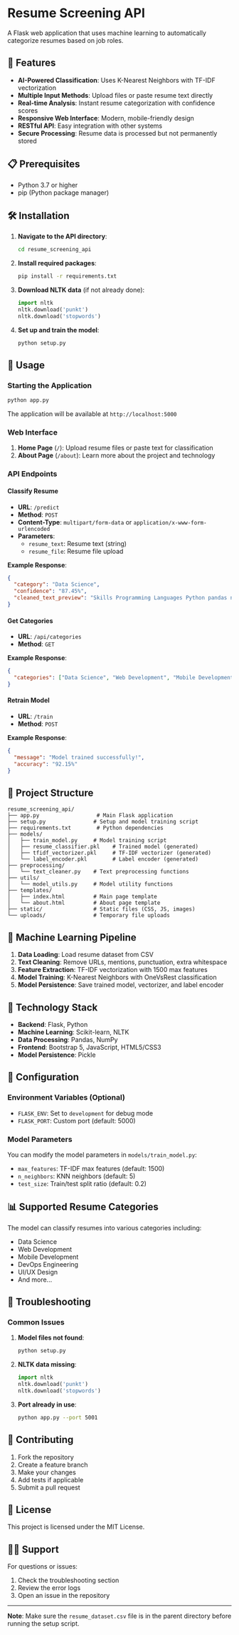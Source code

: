 # Resume Screening API

A Flask web application that uses machine learning to automatically categorize resumes based on job roles.

## 🚀 Features

- **AI-Powered Classification**: Uses K-Nearest Neighbors with TF-IDF vectorization
- **Multiple Input Methods**: Upload files or paste resume text directly
- **Real-time Analysis**: Instant resume categorization with confidence scores
- **Responsive Web Interface**: Modern, mobile-friendly design
- **RESTful API**: Easy integration with other systems
- **Secure Processing**: Resume data is processed but not permanently stored

## 📋 Prerequisites

- Python 3.7 or higher
- pip (Python package manager)

## 🛠️ Installation

1. **Navigate to the API directory**:
   ```bash
   cd resume_screening_api
   ```

2. **Install required packages**:
   ```bash
   pip install -r requirements.txt
   ```

3. **Download NLTK data** (if not already done):
   ```python
   import nltk
   nltk.download('punkt')
   nltk.download('stopwords')
   ```

4. **Set up and train the model**:
   ```bash
   python setup.py
   ```

## 🎯 Usage

### Starting the Application

```bash
python app.py
```

The application will be available at `http://localhost:5000`

### Web Interface

1. **Home Page** (`/`): Upload resume files or paste text for classification
2. **About Page** (`/about`): Learn more about the project and technology

### API Endpoints

#### Classify Resume
- **URL**: `/predict`
- **Method**: `POST`
- **Content-Type**: `multipart/form-data` or `application/x-www-form-urlencoded`
- **Parameters**:
  - `resume_text`: Resume text (string)
  - `resume_file`: Resume file upload

**Example Response**:
```json
{
  "category": "Data Science",
  "confidence": "87.45%",
  "cleaned_text_preview": "Skills Programming Languages Python pandas numpy..."
}
```

#### Get Categories
- **URL**: `/api/categories`
- **Method**: `GET`

**Example Response**:
```json
{
  "categories": ["Data Science", "Web Development", "Mobile Development", ...]
}
```

#### Retrain Model
- **URL**: `/train`
- **Method**: `POST`

**Example Response**:
```json
{
  "message": "Model trained successfully!",
  "accuracy": "92.15%"
}
```

## 📁 Project Structure

```
resume_screening_api/
├── app.py                  # Main Flask application
├── setup.py               # Setup and model training script
├── requirements.txt        # Python dependencies
├── models/
│   ├── train_model.py     # Model training script
│   ├── resume_classifier.pkl    # Trained model (generated)
│   ├── tfidf_vectorizer.pkl     # TF-IDF vectorizer (generated)
│   └── label_encoder.pkl        # Label encoder (generated)
├── preprocessing/
│   └── text_cleaner.py    # Text preprocessing functions
├── utils/
│   └── model_utils.py     # Model utility functions
├── templates/
│   ├── index.html         # Main page template
│   └── about.html         # About page template
├── static/                # Static files (CSS, JS, images)
└── uploads/               # Temporary file uploads
```

## 🧠 Machine Learning Pipeline

1. **Data Loading**: Load resume dataset from CSV
2. **Text Cleaning**: Remove URLs, mentions, punctuation, extra whitespace
3. **Feature Extraction**: TF-IDF vectorization with 1500 max features
4. **Model Training**: K-Nearest Neighbors with OneVsRest classification
5. **Model Persistence**: Save trained model, vectorizer, and label encoder

## 🎨 Technology Stack

- **Backend**: Flask, Python
- **Machine Learning**: Scikit-learn, NLTK
- **Data Processing**: Pandas, NumPy
- **Frontend**: Bootstrap 5, JavaScript, HTML5/CSS3
- **Model Persistence**: Pickle

## 🔧 Configuration

### Environment Variables (Optional)
- `FLASK_ENV`: Set to `development` for debug mode
- `FLASK_PORT`: Custom port (default: 5000)

### Model Parameters
You can modify the model parameters in `models/train_model.py`:
- `max_features`: TF-IDF max features (default: 1500)
- `n_neighbors`: KNN neighbors (default: 5)
- `test_size`: Train/test split ratio (default: 0.2)

## 📊 Supported Resume Categories

The model can classify resumes into various categories including:
- Data Science
- Web Development 
- Mobile Development
- DevOps Engineering
- UI/UX Design
- And more...

## 🚨 Troubleshooting

### Common Issues

1. **Model files not found**:
   ```bash
   python setup.py
   ```

2. **NLTK data missing**:
   ```python
   import nltk
   nltk.download('punkt')
   nltk.download('stopwords')
   ```

3. **Port already in use**:
   ```bash
   python app.py --port 5001
   ```

## 🤝 Contributing

1. Fork the repository
2. Create a feature branch
3. Make your changes
4. Add tests if applicable
5. Submit a pull request

## 📜 License

This project is licensed under the MIT License.

## 🙋‍♀️ Support

For questions or issues:
1. Check the troubleshooting section
2. Review the error logs
3. Open an issue in the repository

---

**Note**: Make sure the `resume_dataset.csv` file is in the parent directory before running the setup script.
